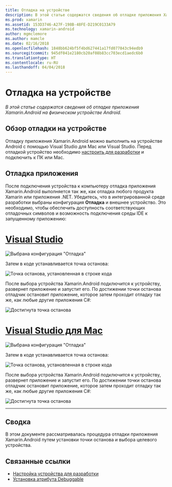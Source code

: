 ```yaml
---
title: Отладка на устройстве
description: В этой статье содержатся сведения об отладке приложения Xamarin.Android на физическом устройстве Android.
ms.prod: xamarin
ms.assetid: 153D3746-A27F-198B-48FE-D219C0133A79
ms.technology: xamarin-android
author: mgmclemore
ms.author: mamcle
ms.date: 02/16/2018
ms.openlocfilehash: 1848bb624bf5f4bd627441a17fd077843c94edb9
ms.sourcegitcommit: 945df041e2180cb20af08b83cc703ecd1aedc6b0
ms.translationtype: HT
ms.contentlocale: ru-RU
ms.lasthandoff: 04/04/2018
---
```

# <a name="debug-on-device"></a>Отладка на устройстве

_В этой статье содержатся сведения об отладке приложения Xamarin.Android на физическом устройстве Android._

## <a name="debug-on-device-overview"></a>Обзор отладки на устройстве

Отладку приложения Xamarin.Android можно выполнить на устройстве Android с помощью Visual Studio для Mac или Visual Studio. Перед отладкой устройство необходимо [настроить для разработки](~/android/get-started/installation/set-up-device-for-development.md) и подключить к ПК или Mac.


## <a name="debug-application"></a>Отладка приложения

После подключения устройства к компьютеру отладка приложения Xamarin.Android выполняется так же, как отладка любого продукта Xamarin или приложения .NET. Убедитесь, что в интегрированной среде разработки выбраны конфигурация **Отладка** и внешнее устройство. Это необходимо, чтобы обеспечить доступность соответствующих отладочных символов и возможность подключения среды IDE к запущенному приложению: 

# <a name="visual-studiotabvswin"></a>[Visual Studio](#tab/vswin)

![Выбрана конфигурация "Отладка"](debug-on-device-images/image1-vs.png)

Затем в коде устанавливается точка останова:

![Точка останова, установленная в строке кода](debug-on-device-images/image2-vs.png)

После выбора устройства Xamarin.Android подключится к устройству, развернет приложение и запустит его. По достижении точки останова отладчик остановит приложение, которое затем проходит отладку так же, как любые другие приложения C#: 

![Достигнута точка останова](debug-on-device-images/image3-vs.png)

# <a name="visual-studio-for-mactabvsmac"></a>[Visual Studio для Mac](#tab/vsmac)

![Выбрана конфигурация "Отладка"](debug-on-device-images/image1-xs.png)

Затем в коде устанавливается точка останова:

![Точка останова, установленная в строке кода](debug-on-device-images/image2-xs.png)

После выбора устройства Xamarin.Android подключится к устройству, развернет приложение и запустит его. По достижении точки останова отладчик остановит приложение, которое затем проходит отладку так же, как любые другие приложения C#: 

![Достигнута точка останова](debug-on-device-images/image3-xs.png)

-----



## <a name="summary"></a>Сводка

В этом документе рассматривалась процедура отладки приложения Xamarin.Android путем установки точки останова и выбора целевого устройства.


## <a name="related-links"></a>Связанные ссылки

- [Настройка устройства для разработки](~/android/get-started/installation/set-up-device-for-development.md)
- [Установка атрибута Debuggable](~/android/deploy-test/debuggable-attribute.md)

